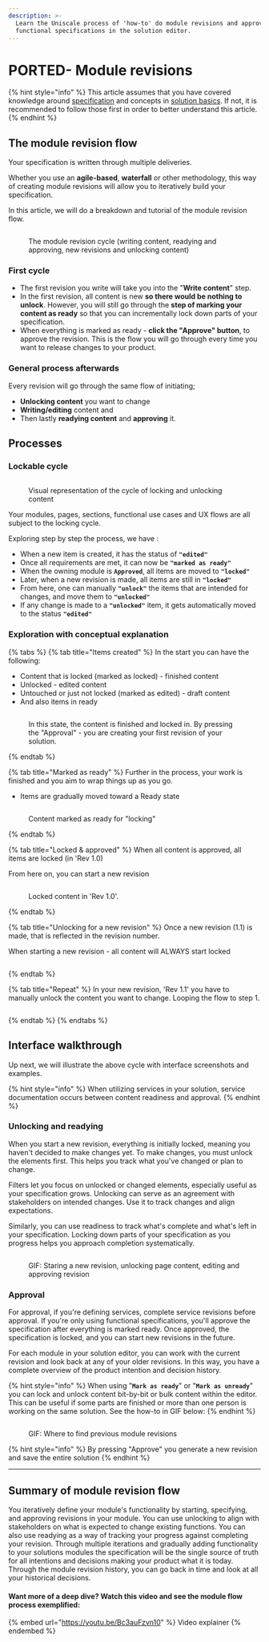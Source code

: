 ```yaml
---
description: >-
  Learn the Uniscale process of 'how-to' do module revisions and approving your
  functional specifications in the solution editor.
---
```


# PORTED- Module revisions

{% hint style="info" %}
This article assumes that you have covered knowledge around [specification](../wip-specification/) and concepts in [solution basics](ported-solution-basics.md).  If not, it is recommended to follow those first in order to better understand this article.
{% endhint %}

## The module revision flow <a href="#the-module-revision-flow" id="the-module-revision-flow"></a>

Your specification is written through multiple deliveries.&#x20;

Whether you use an **agile-based**, **waterfall** or other methodology, this way of creating module revisions will allow you to iteratively build your specification.&#x20;

In this article, we will do a breakdown and tutorial of the module revision flow.&#x20;

<figure><img src="https://files.gitbook.com/v0/b/gitbook-x-prod.appspot.com/o/spaces%2FGm4FsIEaw1uBtZauyirr%2Fuploads%2FQtmxO2WW8lTd8Pblkl46%2F_illustration_6.png?alt=media&#x26;token=d5927f85-7c47-41e8-8437-8032c7191dc6" alt=""><figcaption><p>The module revision cycle (writing content, readying and approving, new revisions and unlocking content)</p></figcaption></figure>

### First cycle&#x20;

* The first revision you write will take you into the "**Write content**" step.&#x20;
* In the first revision, all content is new **so there would be nothing to unlock**. However, you will still go through the **step of marking your content as ready** so that you can incrementally lock down parts of your specification.&#x20;
* When everything is marked as ready - **click the "Approve" button**, to approve the revision. This is the flow you will go through every time you want to release changes to your product.

### General process afterwards

Every revision will go through the same flow of initiating; &#x20;

* **Unlocking content** you want to change&#x20;
* **Writing/editing** content and&#x20;
* Then lastly **readying content** and **approving** it.



## Processes

### Lockable cycle&#x20;

<figure><img src="../../.gitbook/assets/CleanShot 2024-04-12 at 14.38.20.png" alt=""><figcaption><p>Visual representation of the cycle of locking and unlocking content</p></figcaption></figure>

Your modules, pages, sections, functional use cases and UX flows are all subject to the locking cycle.

Exploring step by step the process, we have :&#x20;

* When a new item is created, it has the status of **`"edited"`**
* Once all requirements are met, it can now be **`"marked as ready"`**
* When the owning module is **`Approved`**, all items are moved to **`"locked"`**
* Later, when a new revision is made, all items are still in **`"locked"`**
* From here, one can manually **`"unlock"`** the items that are intended for changes, and move them to **`"unlocked"`**
* If any change is made to a **`"unlocked"`** item, it gets automatically moved to the status **`"edited"`**



### Exploration with conceptual explanation

{% tabs %}
{% tab title="Items created" %}
In the start you can have the following:

* Content that is locked (marked as locked) - finished content
* Unlocked  - edited content&#x20;
* Untouched or just not locked (marked as edited) - draft content&#x20;
* And also items in ready&#x20;

<figure><img src="../../.gitbook/assets/CleanShot 2024-04-12 at 15.18.00.png" alt=""><figcaption><p>In this state, the content is finished and locked in. By pressing the "Approval" - you are creating your first revision of your solution.</p></figcaption></figure>
{% endtab %}

{% tab title="Marked as ready" %}
Further in the process, your work is finished and you aim to wrap things up as you go.

* Items are gradually moved toward a Ready state

<figure><img src="../../.gitbook/assets/CleanShot 2024-04-12 at 15.18.28.png" alt=""><figcaption><p>Content marked as ready for "locking" </p></figcaption></figure>
{% endtab %}

{% tab title="Locked & approved" %}
When all content is approved, all items are locked (in 'Rev 1.0)&#x20;

From here on, you can start a new revision

<figure><img src="../../.gitbook/assets/CleanShot 2024-04-12 at 15.19.34.png" alt=""><figcaption><p>Locked content in 'Rev 1.0'. </p></figcaption></figure>
{% endtab %}

{% tab title="Unlocking for a new revision" %}
Once a new revision (1.1) is made, that is reflected in the revision number.

When starting a new revision - all content will ALWAYS start locked

<figure><img src="../../.gitbook/assets/CleanShot 2024-04-12 at 15.20.38.png" alt=""><figcaption></figcaption></figure>
{% endtab %}

{% tab title="Repeat" %}
In your new revision, 'Rev 1.1' you have to manually unlock the content you want to change. Looping the flow to step 1.

<figure><img src="../../.gitbook/assets/CleanShot 2024-04-12 at 15.20.54.png" alt=""><figcaption></figcaption></figure>
{% endtab %}
{% endtabs %}

## Interface walkthrough

Up next, we will illustrate the above cycle with interface screenshots and examples.

{% hint style="info" %}
When utilizing services in your solution, service documentation occurs between content readiness and approval.&#x20;
{% endhint %}

### Unlocking and readying <a href="#unlocking-and-readying" id="unlocking-and-readying"></a>

When you start a new revision, everything is initially locked, meaning you haven't decided to make changes yet. To make changes, you must unlock the elements first. This helps you track what you've changed or plan to change.

Filters let you focus on unlocked or changed elements, especially useful as your specification grows. Unlocking can serve as an agreement with stakeholders on intended changes. Use it to track changes and align expectations.

Similarly, you can use readiness to track what's complete and what's left in your specification. Locking down parts of your specification as you progress helps you approach completion systematically.

<figure><img src="../../.gitbook/assets/CleanShot 2024-04-12 at 16.19.19.gif" alt=""><figcaption><p>GIF: Staring a new revision, unlocking page content, editing and approving revision</p></figcaption></figure>

### Approval <a href="#approval" id="approval"></a>

For approval, if you're defining services, complete service revisions before approval. If you're only using functional specifications, you'll approve the specification after everything is marked ready. Once approved, the specification is locked, and you can start new revisions in the future.

For each module in your solution editor, you can work with the current revision and look back at any of your older revisions. In this way, you have a complete overview of the product intention and decision history.&#x20;

{% hint style="info" %}
When using "**`Mark as ready`**" or "**`Mark as unready`**" you can lock and unlock content bit-by-bit or bulk content within the editor. This can be useful if some parts are finished or more than one person is working on the same solution. See the how-to in GIF below:
{% endhint %}

<figure><img src="../../.gitbook/assets/CleanShot 2024-04-12 at 16.08.50 (1).gif" alt=""><figcaption><p>GIF: Where to find previous module revisions </p></figcaption></figure>

{% hint style="info" %}
By pressing "Approve" you generate a new revision and save the entire solution&#x20;
{% endhint %}



***

## Summary of module revision flow   <a href="#conclusion" id="conclusion"></a>

You iteratively define your module's functionality by starting, specifying, and approving revisions in your module. You can use unlocking to align with stakeholders on what is expected to change existing functions. You can also use readying as a way of tracking your progress against completing your revision. Through multiple iterations and gradually adding functionality to your solutions modules the specification will be the single source of truth for all intentions and decisions making your product what it is today. Through the module revision history, you can go back in time and look at all your historical decisions.

#### Want more of a deep dive? Watch this video and see the module flow process exemplified:&#x20;

{% embed url="https://youtu.be/Bc3auFzvn10" %}
Video explainer&#x20;
{% endembed %}

